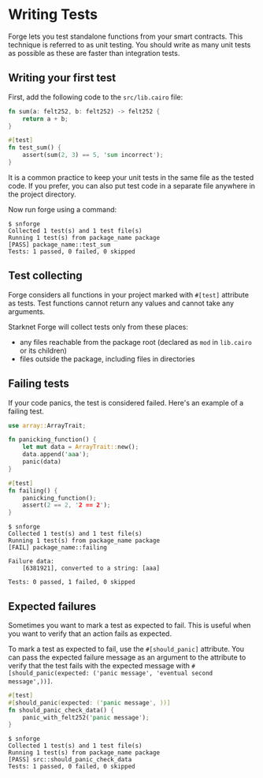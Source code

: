# Writing Tests

Forge lets you test standalone functions from your smart contracts. This technique is referred to as unit testing. You
should write as many unit tests as possible as these are faster than integration tests.

## Writing your first test

First, add the following code to the `src/lib.cairo` file:

```rust
fn sum(a: felt252, b: felt252) -> felt252 {
    return a + b;
}

#[test]
fn test_sum() {
    assert(sum(2, 3) == 5, 'sum incorrect');
}
```

It is a common practice to keep your unit tests in the same file as the tested code. If you prefer, you can also put
test code in a separate file anywhere in the project directory.

Now run forge using a command:

```shell
$ snforge
Collected 1 test(s) and 1 test file(s)
Running 1 test(s) from package_name package
[PASS] package_name::test_sum
Tests: 1 passed, 0 failed, 0 skipped
```

## Test collecting

Forge considers all functions in your project marked with `#[test]` attribute as tests.
Test functions cannot return any values and cannot take any arguments.

Starknet Forge will collect tests only from these places:

- any files reachable from the package root (declared as `mod` in `lib.cairo` or its children)
- files outside the package, including files in directories

## Failing tests

If your code panics, the test is considered failed. Here's an example of a failing test.

```rust
use array::ArrayTrait;

fn panicking_function() {
    let mut data = ArrayTrait::new();
    data.append('aaa');
    panic(data)
}

#[test]
fn failing() {
    panicking_function();
    assert(2 == 2, '2 == 2');
}
```

```shell
$ snforge
Collected 1 test(s) and 1 test file(s)
Running 1 test(s) from package_name package
[FAIL] package_name::failing

Failure data:
    [6381921], converted to a string: [aaa]

Tests: 0 passed, 1 failed, 0 skipped
```

## Expected failures

Sometimes you want to mark a test as expected to fail. This is useful when you want to verify that an action fails as expected.

To mark a test as expected to fail, use the `#[should_panic]` attribute. You can pass the expected failure message as an argument to the attribute to verify that the test fails with the expected message with `#[should_panic(expected: ('panic message', 'eventual second message',))]`.

```rust
#[test]
#[should_panic(expected: ('panic message', ))]
fn should_panic_check_data() {
    panic_with_felt252('panic message');
}
```

```shell
$ snforge
Collected 1 test(s) and 1 test file(s)
Running 1 test(s) from package_name package
[PASS] src::should_panic_check_data
Tests: 1 passed, 0 failed, 0 skipped
```
